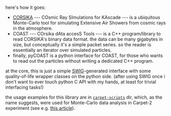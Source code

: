 here's how it goes:

- [CORSIKA](https://www.iap.kit.edu/corsika/) --- COsmic Ray SImulations for KAscade
  --- is a ubiquitous Monte-Carlo tool for simulating Extensive Air Showers from
  cosmic rays in the atmosphere.
- COAST --- COrsika dAta accesS Tools --- is a C++ program/library to read CORSIKA's
  binary data format. the data can be many gigabytes in size, but conceptually it's
  a simple packet series. so the reader is essentially an iterator over simulated
  particles.
- finally, pyCOAST is a python interface for COAST, for those who wants to read out
  the particles without writing a dedicated C++ program.

at the core, this is just a simple [SWIG](https://swig.org/)-generated interface with some
quality-of-life wrapper classes on the python side. (after using SWIG once i don't want to
ever touch python C API with my hands, at least for trivial interfacing tasks!)

the usage examples for this library are in
[`carpet-scripts`](https://github.com/nj-vs-vh/pyCOAST/tree/main/carpet-scripts)
dir, which, as the name suggests, were used for Monte-Carlo data analysis in
Carpet-2 experiment (see e.g. [this article](https://arxiv.org/abs/2011.02452)).
  